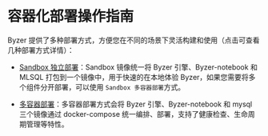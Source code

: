 # 容器化部署操作指南

Byzer 提供了多种部署方式，方便您在不同的场景下灵活构建和使用（点击可查看几种部署方式详情）：

  - [Sandbox 独立部署](/byzer-lang/zh-cn/installation/containerized-deployment/sandbox-standalone.md)：Sandbox 镜像统一将 Byzer 引擎、Byzer-notebook 和 MLSQL 打包到一个镜像中，用于快速的在本地体验 Byzer，如果您需要将多个组件分开部署，可以使用 `Sandbox 多容器部署`方式。

  - [多容器部署](/byzer-lang/zh-cn/installation/containerized_deployment/muti-continer.md)：多容器部署方式会将 Byzer 引擎、Byzer-notebook 和 mysql 三个镜像通过 docker-compose 统一编排、部署，支持了健康检查、生命周期管理等特性。


